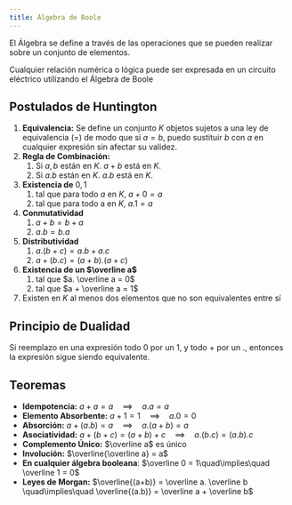 ```yaml
---
title: Álgebra de Boole
---
```


El Álgebra se define a través de las operaciones que se pueden realizar sobre un conjunto de elementos.

Cualquier relación numérica o lógica puede ser expresada en un circuito eléctrico utilizando el Álgebra de Boole

## Postulados de Huntington

1. **Equivalencia:** Se define un conjunto $K$ objetos sujetos a una ley de equivalencia $(=)$ de modo que si $a = b$, puedo sustituir $b$ con $a$ en cualquier expresión sin afectar su validez.
2. **Regla de Combinación:**
	1. Si $a,b$ están en $K$. $a + b$ está en $K$.
	2. Si $a.b$ están en $K$. $a.b$ está en $K$.
3. **Existencia de** $0,1$
	1. tal que para todo $a$ en $K$, $a + 0 = a$
	2. tal que para todo a en $K$, $a.1 = a$
4. **Conmutatividad**
	1. $a+b = b+a$
	2. $a. b = b. a$
5. **Distributividad**
	1. $a. (b + c) = a. b + a. c$
	2. $a+(b.c) = (a+b).(a+c)$
6. **Existencia de un $\overline a$**
	1. tal que $a. \overline a = 0$
	2. tal que $a + \overline a = 1$
7. Existen en $K$ al menos dos elementos que no son equivalentes entre sí

## Principio de Dualidad

Si reemplazo en una expresión todo $0$ por un $1$, y todo $+$ por un $.$, entonces la expresión sigue siendo equivalente.

## Teoremas

- **Idempotencia:** $a+a = a \quad\implies\quad a.a=a$
- **Elemento Absorbente:** $a+1 = 1 \quad\implies\quad a.0 = 0$
- **Absorción:** $a + (a.b) = a \quad\implies\quad a.(a+b) = a$
- **Asociatividad:** $a + (b + c) = (a+b) + c \quad\implies\quad a.(b.c) = (a.b).c$
- **Complemento Único:** $\overline a$ es único
- **Involución:** $\overline{\overline a} = a$
- **En cualquier álgebra booleana**: $\overline 0 = 1\quad\implies\quad \overline 1 = 0$
- **Leyes de Morgan:** $\overline{(a+b)} = \overline a. \overline b \quad\implies\quad \overline{(a.b)} = \overline a + \overline b$
